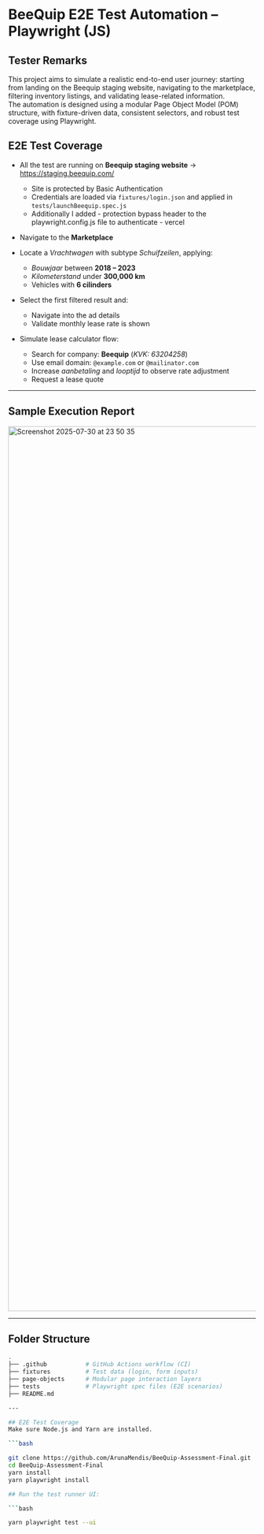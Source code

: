 # BeeQuip E2E Test Automation – Playwright (JS)

## Tester Remarks

This project aims to simulate a realistic end-to-end user journey: starting from landing on the Beequip staging website, navigating to the marketplace, filtering inventory listings, and validating lease-related information.  
The automation is designed using a modular Page Object Model (POM) structure, with fixture-driven data, consistent selectors, and robust test coverage using Playwright.

## E2E Test Coverage

- All the test are running on **Beequip staging website** → https://staging.beequip.com/  
  - Site is protected by Basic Authentication  
  - Credentials are loaded via `fixtures/login.json` and applied in `tests/launchBeequip.spec.js`
  - Additionally I added - protection bypass header to the playwright.config.js file to authenticate - vercel

- Navigate to the **Marketplace**
- Locate a _Vrachtwagen_ with subtype _Schuifzeilen_, applying:
  - _Bouwjaar_ between **2018 – 2023**
  - _Kilometerstand_ under **300,000 km**
  - Vehicles with **6 cilinders**

- Select the first filtered result and:
  - Navigate into the ad details
  - Validate monthly lease rate is shown

- Simulate lease calculator flow:
  - Search for company: **Beequip** (_KVK: 63204258_)
  - Use email domain: `@example.com` or `@mailinator.com`  
  - Increase _aanbetaling_ and _looptijd_ to observe rate adjustment
  - Request a lease quote
 
---

## Sample Execution Report
<img width="2862" height="1796" alt="Screenshot 2025-07-30 at 23 50 35" src="https://github.com/user-attachments/assets/036649bd-76a3-4654-8c8d-24011648ba78" />

---

## Folder Structure

```bash
.
├── .github           # GitHub Actions workflow (CI)
├── fixtures          # Test data (login, form inputs)
├── page-objects      # Modular page interaction layers
├── tests             # Playwright spec files (E2E scenarios)
├── README.md

---

## E2E Test Coverage
Make sure Node.js and Yarn are installed.

```bash

git clone https://github.com/ArunaMendis/BeeQuip-Assessment-Final.git
cd BeeQuip-Assessment-Final
yarn install
yarn playwright install

## Run the test runner UI:

```bash

yarn playwright test --ui

